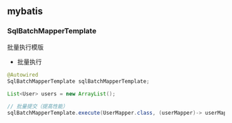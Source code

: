 ## mybatis


### SqlBatchMapperTemplate

批量执行模版

- 批量执行

``` java
@Autowired
SqlBatchMapperTemplate sqlBatchMapperTemplate;
    
List<User> users = new ArrayList();

// 批量提交（提高性能）
sqlBatchMapperTemplate.execute(UserMapper.class, (userMapper)-> userMapper.save(users));
    
```